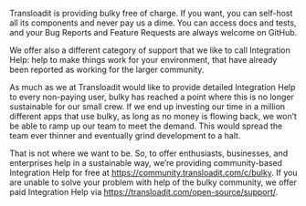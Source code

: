 <!-- WARNING! This file was injected. Please edit in ".github/ISSUE_TEMPLATE/integration_help.md" instead and run "inject.js" -->

Transloadit is providing bulky free of charge. If you want, you can self-host all its components and never pay us a dime. You can access docs and tests, and your Bug Reports and Feature Requests are always welcome on GitHub.

We offer also a different category of support that we like to call Integration Help: help to make things work for your environment, that have already been reported as working for the larger community.

As much as we at Transloadit would like to provide detailed Integration Help to every non-paying user, bulky has reached a point where this is no longer sustainable for our small crew. If we end up investing our time in a million different apps that use bulky, as long as no money is flowing back, we won’t be able to ramp up our team to meet the demand. This would spread the team ever thinner and eventually grind development to a halt.

That is not where we want to be. So, to offer enthusiasts, businesses, and enterprises help in a sustainable way, we’re providing community-based Integration Help for free at <https://community.transloadit.com/c/bulky>. If you are unable to solve your problem with help of the bulky community, we offer paid Integration Help via <https://transloadit.com/open-source/support/>.
